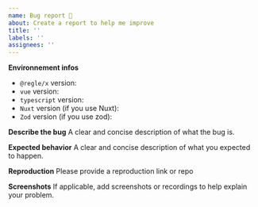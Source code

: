 ```yaml
---
name: Bug report 🐞
about: Create a report to help me improve
title: ''
labels: ''
assignees: ''
---
```


**Environnement infos**

- `@regle/x` version:
- `vue` version:
- `typescript` version:
- `Nuxt` version (if you use Nuxt): 
- `Zod` version (if you use zod): 

**Describe the bug**
A clear and concise description of what the bug is.

**Expected behavior**
A clear and concise description of what you expected to happen.

**Reproduction**
Please provide a reproduction link or repo

**Screenshots**
If applicable, add screenshots or recordings to help explain your problem.


